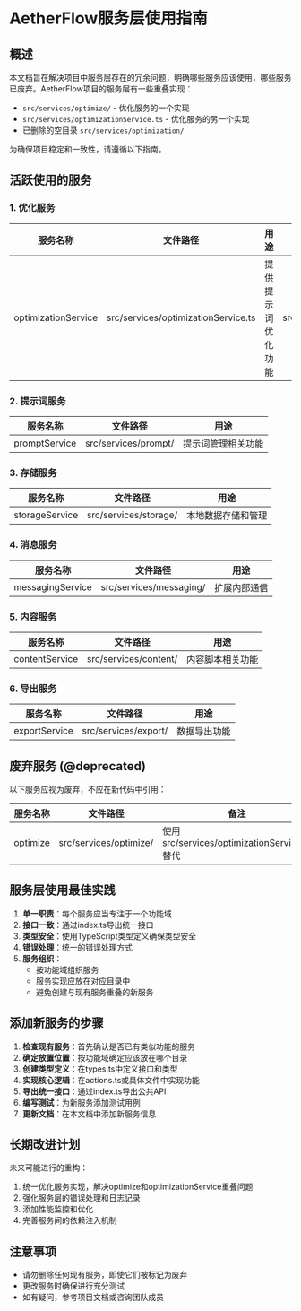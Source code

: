 # AetherFlow服务层使用指南

## 概述

本文档旨在解决项目中服务层存在的冗余问题，明确哪些服务应该使用，哪些服务已废弃。AetherFlow项目的服务层有一些重叠实现：

- `src/services/optimize/` - 优化服务的一个实现
- `src/services/optimizationService.ts` - 优化服务的另一个实现
- 已删除的空目录 `src/services/optimization/`

为确保项目稳定和一致性，请遵循以下指南。

## 活跃使用的服务

### 1. 优化服务

| 服务名称 | 文件路径 | 用途 | 使用位置 |
|---------|---------|------|---------|
| optimizationService | src/services/optimizationService.ts | 提供提示词优化功能 | src/pages/sidepanel/components/App.tsx |

### 2. 提示词服务

| 服务名称 | 文件路径 | 用途 |
|---------|---------|------|
| promptService | src/services/prompt/ | 提示词管理相关功能 |

### 3. 存储服务

| 服务名称 | 文件路径 | 用途 |
|---------|---------|------|
| storageService | src/services/storage/ | 本地数据存储和管理 |

### 4. 消息服务

| 服务名称 | 文件路径 | 用途 |
|---------|---------|------|
| messagingService | src/services/messaging/ | 扩展内部通信 |

### 5. 内容服务

| 服务名称 | 文件路径 | 用途 |
|---------|---------|------|
| contentService | src/services/content/ | 内容脚本相关功能 |

### 6. 导出服务

| 服务名称 | 文件路径 | 用途 |
|---------|---------|------|
| exportService | src/services/export/ | 数据导出功能 |

## 废弃服务 (@deprecated)

以下服务应视为废弃，不应在新代码中引用：

| 服务名称 | 文件路径 | 备注 |
|---------|---------|------|
| optimize | src/services/optimize/ | 使用 src/services/optimizationService.ts 替代 |

## 服务层使用最佳实践

1. **单一职责**：每个服务应当专注于一个功能域
2. **接口一致**：通过index.ts导出统一接口
3. **类型安全**：使用TypeScript类型定义确保类型安全
4. **错误处理**：统一的错误处理方式
5. **服务组织**：
   - 按功能域组织服务
   - 服务实现应放在对应目录中
   - 避免创建与现有服务重叠的新服务

## 添加新服务的步骤

1. **检查现有服务**：首先确认是否已有类似功能的服务
2. **确定放置位置**：按功能域确定应该放在哪个目录
3. **创建类型定义**：在types.ts中定义接口和类型
4. **实现核心逻辑**：在actions.ts或具体文件中实现功能
5. **导出统一接口**：通过index.ts导出公共API
6. **编写测试**：为新服务添加测试用例
7. **更新文档**：在本文档中添加新服务信息

## 长期改进计划

未来可能进行的重构：

1. 统一优化服务实现，解决optimize和optimizationService重叠问题
2. 强化服务层的错误处理和日志记录
3. 添加性能监控和优化
4. 完善服务间的依赖注入机制

## 注意事项

- 请勿删除任何现有服务，即使它们被标记为废弃
- 更改服务时确保进行充分测试
- 如有疑问，参考项目文档或咨询团队成员 